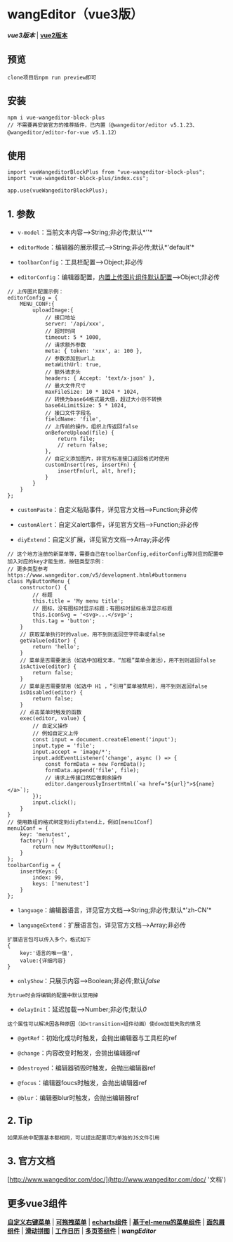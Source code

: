 # wangEditor（vue3版）
***vue3版本*** | [**vue2版本**](https://github.com/QuietHear/vue-wangEditor-block '右键新窗口浏览')

## 预览
	clone项目后npm run preview即可

## 安装
	npm i vue-wangeditor-block-plus
	// 不需要再安装官方的推荐插件，已内置（@wangeditor/editor v5.1.23、@wangeditor/editor-for-vue v5.1.12）

## 使用
	import vueWangeditorBlockPlus from "vue-wangeditor-block-plus";
	import "vue-wangeditor-block-plus/index.css";
	
	app.use(vueWangeditorBlockPlus);


## 1. 参数
* `v-model`：当前文本内容-->String;非必传;默认*''*

* `editorMode`：编辑器的展示模式-->String;非必传;默认*'default'*

* `toolbarConfig`：工具栏配置-->Object;非必传

* `editorConfig`：编辑器配置，[内置上传图片组件默认配置](https://www.wangeditor.com/v5/menu-config.html#%E5%9F%BA%E6%9C%AC%E9%85%8D%E7%BD%AE '文档')-->Object;非必传
>
	// 上传图片配置示例：
	editorConfig = {
		MENU_CONF:{
			uploadImage:{
				// 接口地址
				server: '/api/xxx',
				// 超时时间
				timeout: 5 * 1000,
				// 请求额外参数
				meta: { token: 'xxx', a: 100 },
				// 参数添加到url上
				metaWithUrl: true,
				// 额外请求头
				headers: { Accept: 'text/x-json' },
				// 最大文件尺寸
				maxFileSize: 10 * 1024 * 1024,
				// 转换为base64格式最大值，超过大小则不转换
				base64LimitSize: 5 * 1024,
				// 接口文件字段名
				fieldName: 'file',
				// 上传前的操作，组织上传返回false
				onBeforeUpload(file) {
					return file;
					// return false;
				},
				// 自定义添加图片，非官方标准接口返回格式时使用
				customInsert(res, insertFn) {
					insertFn(url, alt, href);
				}
			}
		}
	};
>

* `customPaste`：自定义粘贴事件，详见官方文档-->Function;非必传

* `customAlert`：自定义alert事件，详见官方文档-->Function;非必传

* `diyExtend`：自定义扩展，详见官方文档-->Array;非必传
>
	// 这个地方注册的新菜单等，需要自己在toolbarConfig,editorConfig等对应的配置中加入对应的key才能生效，按钮类型示例：
	// 更多类型参考 https://www.wangeditor.com/v5/development.html#buttonmenu
	class MyButtonMenu {
		constructor() {
			// 标题
			this.title = 'My menu title';
			// 图标，没有图标时显示标题；有图标时鼠标悬浮显示标题
			this.iconSvg = '<svg>...</svg>';
			this.tag = 'button';
		}
		// 获取菜单执行时的value，用不到则返回空字符串或false
		getValue(editor) {
			return 'hello';
		}
		// 菜单是否需要激活（如选中加粗文本，“加粗”菜单会激活），用不到则返回false
		isActive(editor) {
			return false;
		}
		// 菜单是否需要禁用（如选中 H1 ，“引用”菜单被禁用），用不到则返回false
		isDisabled(editor) {
			return false;
		}
		// 点击菜单时触发的函数
		exec(editor, value) {
			// 自定义操作
			// 例如自定义上传
			const input = document.createElement('input');
			input.type = 'file';
			input.accept = 'image/*';
			input.addEventListener('change', async () => {
				const formData = new FormData();
				formData.append('file', file);
				// 请求上传接口然后做剩余操作
				editor.dangerouslyInsertHtml(`<a href="${url}">${name}</a>`);
			});
			input.click();
		}
	}
	// 使用数组的格式绑定到diyExtend上，例如[menu1Conf]
	menu1Conf = {
		key: 'menutest',
		factory() {
			return new MyButtonMenu();
		}
	};
	toolbarConfig = {
		insertKeys:{
			index: 99,
			keys: ['menutest']
		}
	};
>

* `language`：编辑器语言，详见官方文档-->String;非必传;默认*'zh-CN'*

* `languageExtend`：扩展语言包，详见官方文档-->Array;非必传
>
	扩展语言包可以传入多个，格式如下
	{
		key:'语言的唯一值',
		value:{详细内容}
	}
>

* `onlyShow`：只展示内容-->Boolean;非必传;默认*false*
>
	为true时会将编辑的配置中默认禁用掉
>

* `delayInit`：延迟加载-->Number;非必传;默认*0*
>
	这个属性可以解决因各种原因（如<transition>组件动画）使dom加载失败的情况
>

* `@getRef`：初始化成功时触发，会抛出编辑器与工具栏的ref

* `@change`：内容改变时触发，会抛出编辑器ref

* `@destroyed`：编辑器销毁时触发，会抛出编辑器ref

* `@focus`：编辑器foucs时触发，会抛出编辑器ref

* `@blur`：编辑器blur时触发，会抛出编辑器ref


## 2. Tip
	如果系统中配置基本都相同，可以提出配置项为单独的JS文件引用


## 3. 官方文档
[http://www.wangeditor.com/doc/](http://www.wangeditor.com/doc/ '文档')


## 更多vue3组件
[**自定义右键菜单**](https://github.com/QuietHear/vue-diy-rightmenu-plus '右键新窗口浏览') | [**可拖拽菜单**](https://github.com/QuietHear/vue-drag-menu-plus '右键新窗口浏览') | [**echarts组件**](https://github.com/QuietHear/vue-echarts-block-plus '右键新窗口浏览') | [**基于el-menu的菜单组件**](https://github.com/QuietHear/vue-ele-nav-plus '右键新窗口浏览') | [**面包屑组件**](https://github.com/QuietHear/vue-permission-breads-plus '右键新窗口浏览') | [**滑动拼图**](https://github.com/QuietHear/vue-puzzle-slider-plus '右键新窗口浏览') | [**工作日历**](https://github.com/QuietHear/vue-shop-calendar-plus '右键新窗口浏览') | [**多页签组件**](https://github.com/QuietHear/vue-tabs-plus '右键新窗口浏览') | ***wangEditor***
